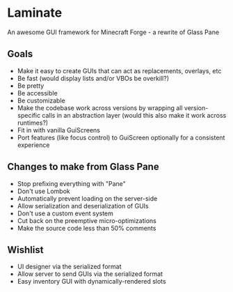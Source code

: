 # Laminate
An awesome GUI framework for Minecraft Forge - a rewrite of Glass Pane

## Goals
 - Make it easy to create GUIs that can act as replacements, overlays, etc
 - Be fast (would display lists and/or VBOs be overkill?)
 - Be pretty
 - Be accessible
 - Be customizable
 - Make the codebase work across versions by wrapping all version-specific calls in an abstraction layer (would this also make it work across runtimes?)
 - Fit in with vanilla GuiScreens
 - Port features (like focus control) to GuiScreen optionally for a consistent experience

## Changes to make from Glass Pane
 - Stop prefixing everything with "Pane"
 - Don't use Lombok
 - Automatically prevent loading on the server-side
 - Allow serialization and deserialization of GUIs
 - Don't use a custom event system
 - Cut back on the preemptive micro-optimizations
 - Make the source code less than 50% comments

## Wishlist
 - UI designer via the serialized format
 - Allow server to send GUIs via the serialized format
 - Easy inventory GUI with dynamically-rendered slots
